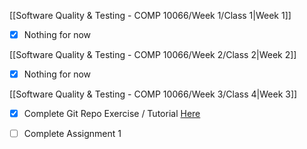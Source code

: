 [[Software Quality & Testing - COMP 10066/Week 1/Class 1|Week 1]]

- [x] Nothing for now

[[Software Quality & Testing - COMP 10066/Week 2/Class 2|Week 2]]

- [x] Nothing for now

[[Software Quality & Testing - COMP 10066/Week 3/Class 4|Week 3]]

- [x] Complete Git Repo Exercise /  Tutorial [Here](https://mycanvas.mohawkcollege.ca/courses/107218/files/20633688?module_item_id=5794370)
- [ ] Complete Assignment 1

